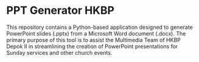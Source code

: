# PPT Generator HKBP
This repository contains a Python-based application designed to generate PowerPoint slides (.pptx) from a Microsoft Word document (.docx). The primary purpose of this tool is to assist the Multimedia Team of HKBP Depok II in streamlining the creation of PowerPoint presentations for Sunday services and other church events.
